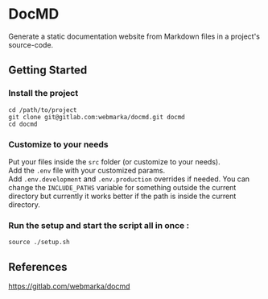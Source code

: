 # DocMD

Generate a static documentation website from Markdown files in a project's source-code.


## Getting Started

### Install the project

```
cd /path/to/project
git clone git@gitlab.com:webmarka/docmd.git docmd
cd docmd
```

### Customize to your needs

Put your files inside the `src` folder (or customize to your needs).  
Add the `.env` file with your customized params.  
Add `.env.development` and `.env.production` overrides if needed.
You can change the `INCLUDE_PATHS` variable for something outside the 
current directory but currently it works better if the path is inside 
the current directory.  

### Run the setup and start the script all in once : 

```
source ./setup.sh
```

## References

https://gitlab.com/webmarka/docmd
